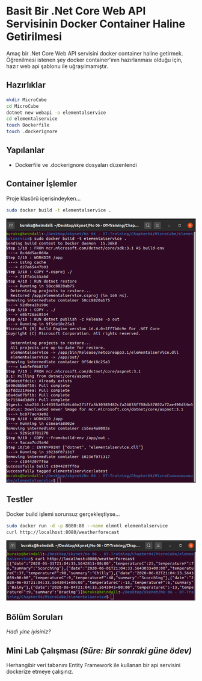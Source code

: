 # Basit Bir .Net Core Web API Servisinin Docker Container Haline Getirilmesi

Amaç bir .Net Core Web API servisini docker container haline getirmek. Öğrenilmesi istenen şey docker container'ının hazırlanması olduğu için, hazır web api şablonu ile uğraşılmamıştır.

## Hazırlıklar

```bash
mkdir MicroCube
cd MicroCube
dotnet new webapi -o elementalservice
cd elementalservice
touch Dockerfile
touch .dockerignore
```
## Yapılanlar

- Dockerfile ve .dockerignore dosyaları düzenlendi

## Container İşlemler

Proje klasörü içerisindeyken...

```bash
sudo docker build -t elementalservice .
```

![Screenshot_1.png](./assets/Screenshot_1.png)

## Testler

Docker build işlemi sorunsuz gerçekleştiyse...

```bash
sudo docker run -d -p 8080:80 --name elmntl elementalservice
curl http://localhost:8080/weatherforecast
```

![Screenshot_2.png](./assets/Screenshot_2.png)

## Bölüm Soruları

_Hadi yine iyisiniz?_

## Mini Lab Çalışması _(Süre: Bir sonraki güne ödev)_

Herhangibir veri tabanını Entity Framework ile kullanan bir api servisini dockerize etmeye çalışınız.